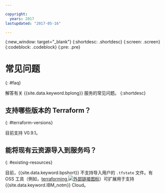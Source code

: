 ```yaml
---

copyright:
  years: 2017
lastupdated: "2017-05-16"

---
```


{:new_window: target="_blank"}
{:shortdesc: .shortdesc}
{:screen: .screen}
{:codeblock: .codeblock}
{:pre: .pre}


# 常见问题
{: #faq}

解答有关 {{site.data.keyword.bplong}} 服务的常见问题。
{:shortdesc}

## 支持哪些版本的 Terraform？
{: #terraform-versions}

目前支持 V0.9.1。 

## 能将现有云资源导入到服务吗？
{: #existing-resources}

 目前，{{site.data.keyword.bpshort}} 不支持导入用户的 `.tfstate` 文件。有 OSS 工具（例如，<a href="https://github.com/dtan4/terraforming">terraforming <img src="../../icons/launch-glyph.svg" alt="外部链接图标"></a>）可扩展用于支持 {{site.data.keyword.IBM_notm}} Cloud。
